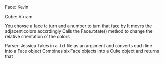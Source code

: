 Face: Kevin

Cube: Vikram
  
  You choose a face to turn and a number to turn that face by
  It moves the adjacent colors accordingly
  Calls the Face.rotate() method to change the relative orientation of the colors

Parser: Jessica
Takes in a .txt file as an argument and converts each line into a Face object
Combines six Face objects into a Cube object and returns that
